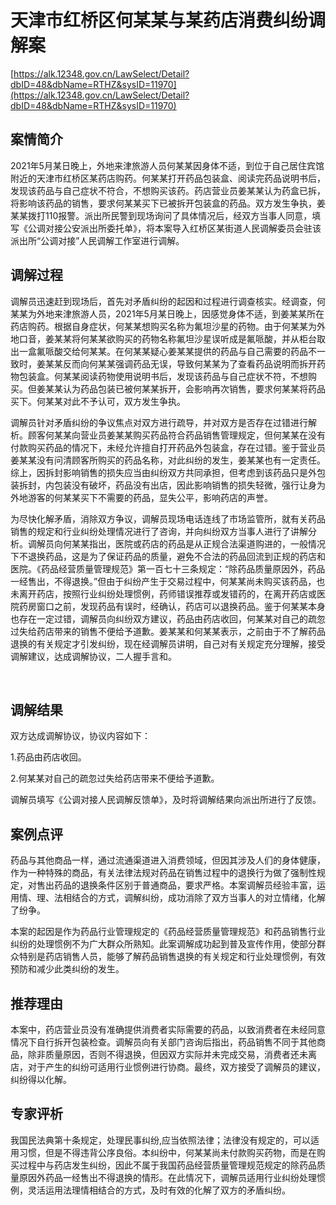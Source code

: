 # 天津市红桥区何某某与某药店消费纠纷调解案 

[https://alk.12348.gov.cn/LawSelect/Detail?dbID=48&dbName=RTHZ&sysID=11970](https://alk.12348.gov.cn/LawSelect/Detail?dbID=48&dbName=RTHZ&sysID=11970) 


## 案情简介 

 
2021年5月某日晚上，外地来津旅游人员何某某因身体不适，到位于自己居住宾馆附近的天津市红桥区某药店购药。何某某打开药品包装盒、阅读完药品说明书后，发现该药品与自己症状不符合，不想购买该药。药店营业员姜某某认为药盒已拆，将影响该药品的销售，要求何某某买下已被拆开包装盒的药品。双方发生争执，姜某某拨打110报警。派出所民警到现场询问了具体情况后，经双方当事人同意，填写《公调对接公安派出所委托单》，将本案导入红桥区某街道人民调解委员会驻该派出所“公调对接”人民调解工作室进行调解。 
 
 
 
 

## 调解过程 

调解员迅速赶到现场后，首先对矛盾纠纷的起因和过程进行调查核实。经调查，何某某为外地来津旅游人员，2021年5月某日晚上，因感觉身体不适，到姜某某所在药店购药。根据自身症状，何某某想购买名称为氟坦沙星的药物。由于何某某为外地口音，姜某某将何某某欲购买的药物名称氟坦沙星误听成是氟哌酸，并从柜台取出一盒氟哌酸交给何某某。在何某某疑心姜某某提供的药品与自己需要的药品不一致时，姜某某反而向何某某强调药品无误，导致何某某为了查看药品说明而拆开药物包装盒。何某某阅读药物使用说明书后，发现该药品与自己症状不符，不想购买。但姜某某认为药品包装已被何某某拆开，会影响再次销售，要求何某某将药品买下。何某某对此不予认可，双方发生争执。 
 
调解员针对矛盾纠纷的争议焦点对双方进行疏导，并对双方是否存在过错进行解析。顾客何某某向营业员姜某某购买药品符合药品销售管理规定，但何某某在没有付款购买药品的情况下，未经允许擅自打开药品外包装盒，存在过错。鉴于营业员姜某某没有问清顾客所购买的药品名称，对此纠纷的发生，姜某某也有一定责任。综上，因拆封影响销售的损失应当由纠纷双方共同承担，但考虑到该药品只是外包装拆封，内包装没有破坏，药品没有出店，因此影响销售的损失轻微，强行让身为外地游客的何某某买下不需要的药品，显失公平，影响药店的声誉。 
 
为尽快化解矛盾，消除双方争议，调解员现场电话连线了市场监管所，就有关药品销售的规定和行业纠纷处理情况进行了咨询，并向纠纷双方当事人进行了讲解分析。调解员向何某某指出，医院或药店的药品是从正规合法渠道购进的，一般情况下不退换药品，这是为了保证药品的质量，避免不合法的药品回流到正规的药店和医院。《药品经营质量管理规范》第一百七十三条规定：“除药品质量原因外，药品一经售出，不得退换。”但由于纠纷产生于交易过程中，何某某尚未购买该药品，也未离开药店，按照行业纠纷处理惯例，药师错误推荐或发错药的，在离开药店或医院药房窗口之前，发现药品有误时，经确认，药店可以退换药品。鉴于何某某本身也存在一定过错，调解员向纠纷双方建议，药品由药店收回，何某某对自己的疏忽过失给药店带来的销售不便给予道歉。姜某某和何某某表示，之前由于不了解药品退换的有关规定才引发纠纷，现在经调解员讲明，自己对有关规定充分理解，接受调解建议，达成调解协议，二人握手言和。 
     

## 调解结果 

双方达成调解协议，协议内容如下： 
 
1.药品由药店收回。 
 
2.何某某对自己的疏忽过失给药店带来不便给予道歉。 
 
调解员填写《公调对接人民调解反馈单》，及时将调解结果向派出所进行了反馈。 

## 案例点评 

药品与其他商品一样，通过流通渠道进入消费领域，但因其涉及人们的身体健康，作为一种特殊的商品，有关法律法规对药品在销售过程中的退换行为做了强制性规定，对售出药品的退换条件区别于普通商品，要求严格。本案调解员经验丰富，运用情、理、法相结合的方式，调解纠纷，成功消除了双方当事人的对立情绪，化解了纷争。 
 
本案的起因是作为药品行业管理规定的《药品经营质量管理规范》和药品销售行业纠纷的处理惯例不为广大群众所熟知。此案调解成功起到普及宣传作用，使部分群众特别是药店销售人员，能够了解药品销售退换的有关规定和行业处理惯例，有效预防和减少此类纠纷的发生。 

## 推荐理由 

本案中，药店营业员没有准确提供消费者实际需要的药品，以致消费者在未经同意情况下自行拆开包装检查。调解员向有关部门咨询后指出，药品销售不同于其他商品，除非质量原因，否则不得退换，但因双方实际并未完成交易，消费者还未离店，对于产生的纠纷可适用行业惯例进行协商。最终，双方接受了调解员的建议，纠纷得以化解。 

## 专家评析 

我国民法典第十条规定，处理民事纠纷,应当依照法律；法律没有规定的，可以适用习惯，但是不得违背公序良俗。本纠纷中，何某某尚未付款购买药物，而是在购买过程中与药店发生纠纷，因此不属于我国药品经营质量管理规范规定的除药品质量原因外药品一经售出不得退换的情形。在此情况下，调解员适用行业纠纷处理惯例，灵活运用法理情相结合的方式，及时有效的化解了双方的矛盾纠纷。 
